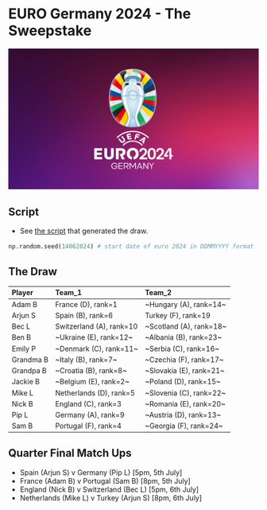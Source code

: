 # EURO Germany 2024 - The Sweepstake

<!-- ![EURO Germany 2024]() -->
<div style="text-align: center;">
    <img src="euro_wallpaper.jpeg" width="512">
</div>

## Script

- See [the script](run_euro24_draw.ipynb) that 
generated the draw. 

```python
np.random.seed(14062024) # start date of euro 2024 in DDMMYYYY format
```

## The Draw

| Player    | Team_1                   | Team_2                |
| :-------- | :----------------------- | :-------------------- |
| Adam B    | France (D), rank=1       | ~Hungary (A), rank=14~  |
| Arjun S   | Spain (B), rank=6        | Turkey (F), rank=19   |
| Bec L     | Switzerland (A), rank=10 | ~Scotland (A), rank=18~ |
| Ben B     | ~Ukraine (E), rank=12~     | ~Albania (B), rank=23~  |
| Emily P   | ~Denmark (C), rank=11~     | ~Serbia (C), rank=16~   |
| Grandma B | ~Italy (B), rank=7~        | ~Czechia (F), rank=17~  |
| Grandpa B | ~Croatia (B), rank=8~      | ~Slovakia (E), rank=21~ |
| Jackie B  | ~Belgium (E), rank=2~      | ~Poland (D), rank=15~   |
| Mike L    | Netherlands (D), rank=5  | ~Slovenia (C), rank=22~ |
| Nick B    | England (C), rank=3      | ~Romania (E), rank=20~  |
| Pip L     | Germany (A), rank=9      | ~Austria (D), rank=13~  |
| Sam B     | Portugal (F), rank=4     | ~Georgia (F), rank=24~  |

## Quarter Final Match Ups

- Spain (Arjun S) v Germany (Pip L) [5pm, 5th July]
- France (Adam B) v Portugal (Sam B) [8pm, 5th July]
- England (Nick B) v Switzerland (Bec L) [5pm, 6th July]
- Netherlands (Mike L) v Turkey (Arjun S) [8pm, 6th July]

